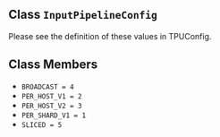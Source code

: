 

## Class  `InputPipelineConfig` 
Please see the definition of these values in TPUConfig.

## Class Members
-  `BROADCAST = 4`  []()
-  `PER_HOST_V1 = 2`  []()
-  `PER_HOST_V2 = 3`  []()
-  `PER_SHARD_V1 = 1`  []()
-  `SLICED = 5`  []()
